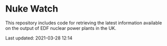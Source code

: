 # Nuke Watch

This repository includes code for retrieving the latest information available on the output of EDF nuclear power plants in the UK.

Last updated: 2021-03-28 12:14